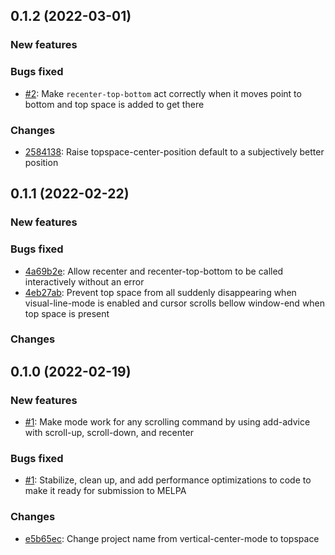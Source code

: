 ## 0.1.2 (2022-03-01)

### New features

### Bugs fixed
* [#2](https://github.com/trevorpogue/topspace/pull/2): Make `recenter-top-bottom` act correctly when it moves point to bottom and top space is added to get there

### Changes

* [2584138](https://github.com/trevorpogue/topspace/commit/25841387a5d0300ea49356b9781c357b84df20bd): Raise topspace-center-position default to a subjectively better position

## 0.1.1 (2022-02-22)

### New features

### Bugs fixed
* [4a69b2e](https://github.com/trevorpogue/topspace/commit/4a69b2eb741f8db9d69169a03a6724af0f2ec7ac): Allow recenter and recenter-top-bottom to be called interactively without an error
* [4eb27ab](https://github.com/trevorpogue/topspace/commit/4eb27abaa182e856ba3f3c8e1e84fdd2e1f009af): Prevent top space from all suddenly disappearing when visual-line-mode is enabled and cursor scrolls bellow window-end when top space is present

### Changes

## 0.1.0 (2022-02-19)

### New features
* [#1](https://github.com/trevorpogue/topspace/pull/1): Make mode work for any scrolling command by using add-advice with scroll-up, scroll-down, and recenter

### Bugs fixed
* [#1](https://github.com/trevorpogue/topspace/pull/1): Stabilize, clean up, and add performance optimizations to code to make it ready for submission to MELPA

### Changes
* [e5b65ec](https://github.com/trevorpogue/topspace/commit/e5b65eccf92571163aa1b6bd738be22d8e0ad1a5): Change project name from vertical-center-mode to topspace

